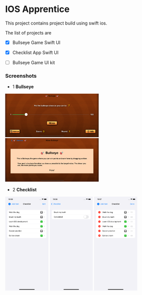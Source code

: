 # IOS Apprentice

This project contains project build using swift ios.

The list of projects are
-[x] Bullseye Game Swift UI
-[x] Checklist App Swift UI
-[ ] Bullseye Game UI kit


### Screenshots
- 1 **Bullseye**

<img src="screenshots/bullseye1.png" width="300">
<img src="screenshots/bullseye2.png" width="300">

- 2 **Checklist**

<img src="screenshots/checklist1.png" height="300">
<img src="screenshots/checklist2.png" height="300">
<img src="screenshots/checklist3.png" height="300">